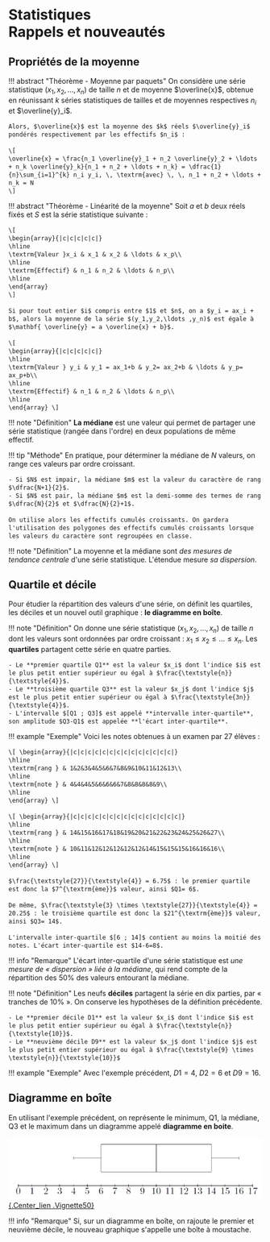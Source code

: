 # Statistiques<br>Rappels et nouveautés

## Propriétés de la moyenne

!!! abstract "Théorème - Moyenne par paquets"
    On considère une série statistique $(x_1 , x_2 , \ldots , x_n)$ de taille $n$ et de moyenne $\overline{x}$, obtenue en réunissant $k$ séries statistiques de tailles et de moyennes respectives $n_i$ et $\overline{y}_i$.

    Alors, $\overline{x}$ est la moyenne des $k$ réels $\overline{y}_i$ pondérés respectivement par les effectifs $n_i$ :
    
    \[
    \overline{x} = \frac{n_1 \overline{y}_1 + n_2 \overline{y}_2 + \ldots + n_k \overline{y}_k}{n_1 + n_2 + \ldots + n_k} = \dfrac{1}{n}\sum_{i=1}^{k} n_i y_i, \, \textrm{avec} \, \, n_1 + n_2 + \ldots + n_k = N
    \]

!!! abstract "Théorème - Linéarité de la moyenne"
    Soit $a$ et $b$ deux réels fixés et $S$ est la série statistique suivante :
    
    \[
    \begin{array}{|c|c|c|c|c|}
    \hline
    \textrm{Valeur }x_i & x_1 & x_2 & \ldots & x_p\\
    \hline
    \textrm{Effectif} & n_1 & n_2 & \ldots & n_p\\
    \hline
    \end{array}
    \]
    
    Si pour tout entier $i$ compris entre $1$ et $n$, on a $y_i = ax_i + b$, alors la moyenne de la série $(y_1,y_2,\ldots ,y_n)$ est égale à $\mathbf{ \overline{y} = a \overline{x} + b}$.
    
    \[
    \begin{array}{|c|c|c|c|c|}
    \hline
    \textrm{Valeur } y_i & y_1 = ax_1+b & y_2= ax_2+b & \ldots & y_p= ax_p+b\\
    \hline
    \textrm{Effectif} & n_1 & n_2 & \ldots & n_p\\
    \hline
    \end{array} \]


!!! note "Définition"
    **La médiane** est une valeur qui permet de partager une série statistique (rangée dans l'ordre) en deux populations de même effectif.

!!! tip "Méthode"
    En pratique, pour déterminer la médiane de $N$ valeurs, on range ces valeurs par ordre croissant. 

    - Si $N$ est impair, la médiane $m$ est la valeur du caractère de rang $\dfrac{N+1}{2}$.
    - Si $N$ est pair, la médiane $m$ est la demi-somme des termes de rang $\dfrac{N}{2}$ et $\dfrac{N}{2}+1$.

    On utilise alors les effectifs cumulés croissants. On gardera l'utilisation des polygones des effectifs cumulés croissants lorsque les valeurs du caractère sont regroupées en classe.

!!! note "Définition"
    La moyenne et la médiane sont *des mesures de tendance centrale* d'une série statistique. L'étendue mesure *sa dispersion*.


## Quartile et décile

Pour étudier la répartition des valeurs d'une série, on définit les quartiles, les déciles et un nouvel outil graphique : **le diagramme en boîte**.

!!! note "Définition"
    On donne une série statistique $(x_1 , x_2 , \ldots , x_n)$ de taille $n$ dont les valeurs sont ordonnées par ordre croissant : $x_1 \leq x_2 \leq \ldots \leq x_n$. Les **quartiles** partagent cette série en quatre parties.

    - Le **premier quartile Q1** est la valeur $x_i$ dont l'indice $i$ est le plus petit entier supérieur ou égal à $\frac{\textstyle{n}}{\textstyle{4}}$.
    - Le **troisième quartile Q3** est la valeur $x_j$ dont l'indice $j$ est le plus petit entier supérieur ou égal à $\frac{\textstyle{3n}}{\textstyle{4}}$.
    - L'intervalle $[Q1 ; Q3]$ est appelé **intervalle inter-quartile**, son amplitude $Q3-Q1$ est appelée **l'écart inter-quartile**.



!!! example "Exemple"
    Voici les notes obtenues à un examen par 27 élèves :

    \[ \begin{array}{|c|c|c|c|c|c|c|c|c|c|c|c|c|c|}
    \hline
    \textrm{rang } & 1&2&3&4&5&6&7&8&9&10&11&12&13\\
    \hline
    \textrm{note } & 4&4&4&5&6&6&6&7&8&8&8&8&9\\
    \hline
    \end{array} \]

    \[ \begin{array}{|c|c|c|c|c|c|c|c|c|c|c|c|c|c|c|}
    \hline
    \textrm{rang } & 14&15&16&17&18&19&20&21&22&23&24&25&26&27\\
    \hline
    \textrm{note } & 10&11&12&12&12&12&12&14&15&15&15&16&16&16\\
    \hline
    \end{array} \]

    $\frac{\textstyle{27}}{\textstyle{4}} = 6.75$ : le premier quartile est donc la $7^{\textrm{ème}}$ valeur, ainsi $Q1= 6$.
    
    De même, $\frac{\textstyle{3} \times \textstyle{27}}{\textstyle{4}} = 20.25$ : le troisième quartile est donc la $21^{\textrm{ème}}$ valeur, ainsi $Q3= 14$.
    
    L'intervalle inter-quartile $[6 ; 14]$ contient au moins la moitié des notes. L'écart inter-quartile est $14-6=8$.


!!! info "Remarque"
    L'écart inter-quartile d'une série statistique est *une mesure de &laquo; dispersion &raquo; liée à la médiane*, qui rend compte de la répartition des $50 \%$ des valeurs entourant la médiane.


!!! note "Définition"
    Les neufs **déciles** partagent la série en dix parties, par &laquo; tranches de $10 \%$ &raquo;. On conserve les hypothèses de la définition précédente.

    - Le **premier décile D1** est la valeur $x_i$ dont l'indice $i$ est le plus petit entier supérieur ou égal à $\frac{\textstyle{n}}{\textstyle{10}}$.
    - Le **neuvième décile D9** est la valeur $x_j$ dont l'indice $j$ est le plus petit entier supérieur ou égal à $\frac{\textstyle{9} \times \textstyle{n}}{\textstyle{10}}$

!!! example "Exemple"
    Avec l'exemple précédent, $D1 = 4$, $D2 = 6$ et $D9 = 16$.

## Diagramme en boîte

En utilisant l'exemple précédent, on représente le minimum, Q1, la médiane, Q3 et le maximum dans un diagramme appelé **diagramme en boite**.

<!-- \begin{center}
\begin{tikzpicture}[scale=0.5]
\draw (0,0) -- (17,0);
\foreach \x in {0,...,17} 
	\draw (\x,-0.1) -- (\x,0.1);
\foreach \x in {0,...,17}
	\draw (\x,-0.4) node{\x};
\draw (4,1.9) -- (4,2.1);
\draw (4,2) -- (6,2);
\draw (6,1) rectangle (14,3);
\draw (10,1) -- (10,3);
\draw (14,2) -- (16,2);
\draw (16,1.9) -- (16,2.1);
\end{tikzpicture}
\end{center} -->

[![Courbe et tangente](../Image/stat_rappel_01.png){.Center_lien .Vignette50}](../Image/stat_rappel_01.png)

!!! info "Remarque"
    Si, sur un diagramme en boîte, on rajoute le premier et neuvième décile, le nouveau graphique s'appelle une boîte à moustache.

